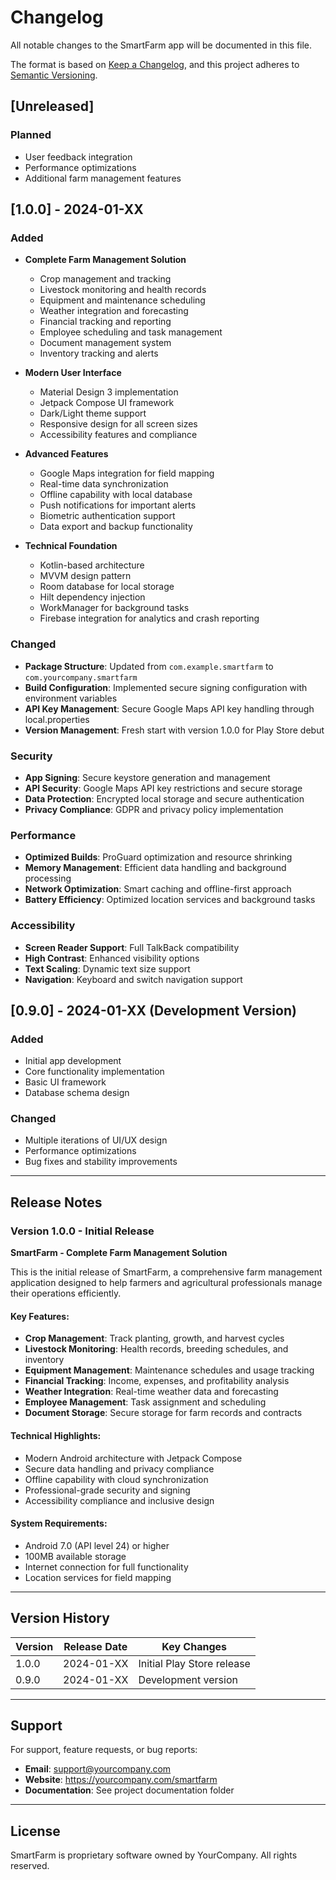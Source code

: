 # Changelog

All notable changes to the SmartFarm app will be documented in this file.

The format is based on [Keep a Changelog](https://keepachangelog.com/en/1.0.0/),
and this project adheres to [Semantic Versioning](https://semver.org/spec/v2.0.0.html).

## [Unreleased]

### Planned
- User feedback integration
- Performance optimizations
- Additional farm management features

## [1.0.0] - 2024-01-XX

### Added
- **Complete Farm Management Solution**
  - Crop management and tracking
  - Livestock monitoring and health records
  - Equipment and maintenance scheduling
  - Weather integration and forecasting
  - Financial tracking and reporting
  - Employee scheduling and task management
  - Document management system
  - Inventory tracking and alerts

- **Modern User Interface**
  - Material Design 3 implementation
  - Jetpack Compose UI framework
  - Dark/Light theme support
  - Responsive design for all screen sizes
  - Accessibility features and compliance

- **Advanced Features**
  - Google Maps integration for field mapping
  - Real-time data synchronization
  - Offline capability with local database
  - Push notifications for important alerts
  - Biometric authentication support
  - Data export and backup functionality

- **Technical Foundation**
  - Kotlin-based architecture
  - MVVM design pattern
  - Room database for local storage
  - Hilt dependency injection
  - WorkManager for background tasks
  - Firebase integration for analytics and crash reporting

### Changed
- **Package Structure**: Updated from `com.example.smartfarm` to `com.yourcompany.smartfarm`
- **Build Configuration**: Implemented secure signing configuration with environment variables
- **API Key Management**: Secure Google Maps API key handling through local.properties
- **Version Management**: Fresh start with version 1.0.0 for Play Store debut

### Security
- **App Signing**: Secure keystore generation and management
- **API Security**: Google Maps API key restrictions and secure storage
- **Data Protection**: Encrypted local storage and secure authentication
- **Privacy Compliance**: GDPR and privacy policy implementation

### Performance
- **Optimized Builds**: ProGuard optimization and resource shrinking
- **Memory Management**: Efficient data handling and background processing
- **Network Optimization**: Smart caching and offline-first approach
- **Battery Efficiency**: Optimized location services and background tasks

### Accessibility
- **Screen Reader Support**: Full TalkBack compatibility
- **High Contrast**: Enhanced visibility options
- **Text Scaling**: Dynamic text size support
- **Navigation**: Keyboard and switch navigation support

## [0.9.0] - 2024-01-XX (Development Version)

### Added
- Initial app development
- Core functionality implementation
- Basic UI framework
- Database schema design

### Changed
- Multiple iterations of UI/UX design
- Performance optimizations
- Bug fixes and stability improvements

---

## Release Notes

### Version 1.0.0 - Initial Release
**SmartFarm - Complete Farm Management Solution**

This is the initial release of SmartFarm, a comprehensive farm management application designed to help farmers and agricultural professionals manage their operations efficiently.

#### Key Features:
- **Crop Management**: Track planting, growth, and harvest cycles
- **Livestock Monitoring**: Health records, breeding schedules, and inventory
- **Equipment Management**: Maintenance schedules and usage tracking
- **Financial Tracking**: Income, expenses, and profitability analysis
- **Weather Integration**: Real-time weather data and forecasting
- **Employee Management**: Task assignment and scheduling
- **Document Storage**: Secure storage for farm records and contracts

#### Technical Highlights:
- Modern Android architecture with Jetpack Compose
- Secure data handling and privacy compliance
- Offline capability with cloud synchronization
- Professional-grade security and signing
- Accessibility compliance and inclusive design

#### System Requirements:
- Android 7.0 (API level 24) or higher
- 100MB available storage
- Internet connection for full functionality
- Location services for field mapping

---

## Version History

| Version | Release Date | Key Changes |
|---------|--------------|-------------|
| 1.0.0   | 2024-01-XX  | Initial Play Store release |
| 0.9.0   | 2024-01-XX  | Development version |

---

## Support

For support, feature requests, or bug reports:
- **Email**: support@yourcompany.com
- **Website**: https://yourcompany.com/smartfarm
- **Documentation**: See project documentation folder

---

## License

SmartFarm is proprietary software owned by YourCompany.
All rights reserved. 